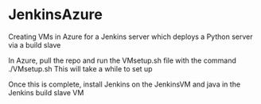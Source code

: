# JenkinsAzure
Creating VMs in Azure for a Jenkins server which deploys a Python server via a build slave

In Azure, pull the repo and run the VMsetup.sh file with the command ./VMsetup.sh
This will take a while to set up

Once this is complete, install Jenkins on the JenkinsVM
and java in the Jenkins build slave VM
